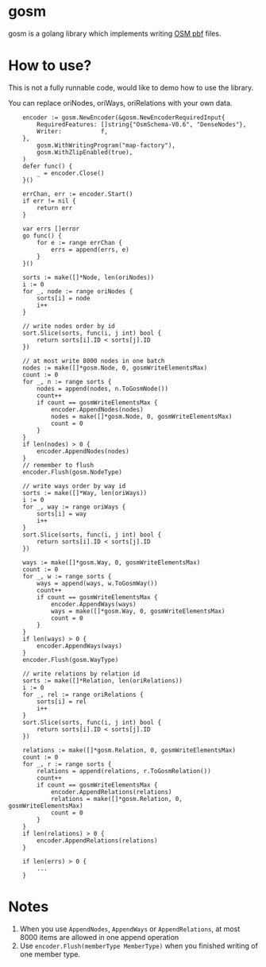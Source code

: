 # gosm
gosm is a golang library which implements writing [OSM pbf](https://wiki.openstreetmap.org/wiki/PBF_Format) files.

# How to use?
This is not a fully runnable code, would like to demo how to use the library.

You can replace oriNodes, oriWays, oriRelations with your own data.
```
	encoder := gosm.NewEncoder(&gosm.NewEncoderRequiredInput{
		RequiredFeatures: []string{"OsmSchema-V0.6", "DenseNodes"},
		Writer:           f,
	},
		gosm.WithWritingProgram("map-factory"),
		gosm.WithZlipEnabled(true),
	)
	defer func() {
		_ = encoder.Close()
	}()

	errChan, err := encoder.Start()
	if err != nil {
		return err
	}

	var errs []error
	go func() {
		for e := range errChan {
			errs = append(errs, e)
		}
	}()

    sorts := make([]*Node, len(oriNodes))
	i := 0
	for _, node := range oriNodes {
		sorts[i] = node
		i++
	}
	
	// write nodes order by id 
	sort.Slice(sorts, func(i, j int) bool {
		return sorts[i].ID < sorts[j].ID
	})

    // at most write 8000 nodes in one batch
	nodes := make([]*gosm.Node, 0, gosmWriteElementsMax)
	count := 0
	for _, n := range sorts {
		nodes = append(nodes, n.ToGosmNode())
		count++
		if count == gosmWriteElementsMax {
			encoder.AppendNodes(nodes)
			nodes = make([]*gosm.Node, 0, gosmWriteElementsMax)
			count = 0
		}
	}
	if len(nodes) > 0 {
		encoder.AppendNodes(nodes)
	}
	// remember to flush
	encoder.Flush(gosm.NodeType)

    // write ways order by way id
	sorts := make([]*Way, len(oriWays))
	i := 0
	for _, way := range oriWays {
		sorts[i] = way
		i++
	}
	sort.Slice(sorts, func(i, j int) bool {
		return sorts[i].ID < sorts[j].ID
	})

	ways := make([]*gosm.Way, 0, gosmWriteElementsMax)
	count := 0
	for _, w := range sorts {
		ways = append(ways, w.ToGosmWay())
		count++
		if count == gosmWriteElementsMax {
			encoder.AppendWays(ways)
			ways = make([]*gosm.Way, 0, gosmWriteElementsMax)
			count = 0
		}
	}
	if len(ways) > 0 {
		encoder.AppendWays(ways)
	}
	encoder.Flush(gosm.WayType)
	
	// write relations by relation id
	sorts := make([]*Relation, len(oriRelations))
	i := 0
	for _, rel := range oriRelations {
		sorts[i] = rel
		i++
	}
	sort.Slice(sorts, func(i, j int) bool {
		return sorts[i].ID < sorts[j].ID
	})

	relations := make([]*gosm.Relation, 0, gosmWriteElementsMax)
	count := 0
	for _, r := range sorts {
		relations = append(relations, r.ToGosmRelation())
		count++
		if count == gosmWriteElementsMax {
			encoder.AppendRelations(relations)
			relations = make([]*gosm.Relation, 0, gosmWriteElementsMax)
			count = 0
		}
	}
	if len(relations) > 0 {
		encoder.AppendRelations(relations)
	}

	if len(errs) > 0 {
		...
	}
```
# Notes
1. When you use `AppendNodes`, `AppendWays` or `AppendRelations`, at most 8000 items are allowed in one append operation
2. Use `encoder.Flush(memberType MemberType)` when you finished writing of one member type.
